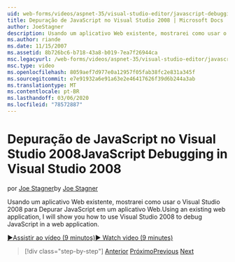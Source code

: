 ```yaml
---
uid: web-forms/videos/aspnet-35/visual-studio-editor/javascript-debugging-in-visual-studio-2008
title: Depuração de JavaScript no Visual Studio 2008 | Microsoft Docs
author: JoeStagner
description: Usando um aplicativo Web existente, mostrarei como usar o Visual Studio 2008 para Depurar JavaScript em um aplicativo Web.
ms.author: riande
ms.date: 11/15/2007
ms.assetid: 8b726bc6-b718-43a8-b019-7ea7f26944ca
msc.legacyurl: /web-forms/videos/aspnet-35/visual-studio-editor/javascript-debugging-in-visual-studio-2008
msc.type: video
ms.openlocfilehash: 8059aef7d977e0a12957f05fab38fc2e831a345f
ms.sourcegitcommit: e7e91932a6e91a63e2e46417626f39d6b244a3ab
ms.translationtype: MT
ms.contentlocale: pt-BR
ms.lasthandoff: 03/06/2020
ms.locfileid: "78572887"
---
```

# <a name="javascript-debugging-in-visual-studio-2008"></a><span data-ttu-id="7799d-103">Depuração de JavaScript no Visual Studio 2008</span><span class="sxs-lookup"><span data-stu-id="7799d-103">JavaScript Debugging in Visual Studio 2008</span></span>

<span data-ttu-id="7799d-104">por [Joe Stagner](https://github.com/JoeStagner)</span><span class="sxs-lookup"><span data-stu-id="7799d-104">by [Joe Stagner](https://github.com/JoeStagner)</span></span>

<span data-ttu-id="7799d-105">Usando um aplicativo Web existente, mostrarei como usar o Visual Studio 2008 para Depurar JavaScript em um aplicativo Web.</span><span class="sxs-lookup"><span data-stu-id="7799d-105">Using an existing web application, I will show you how to use Visual Studio 2008 to debug JavaScript in a web application.</span></span>

[<span data-ttu-id="7799d-106">&#9654;Assistir ao vídeo (9 minutos)</span><span class="sxs-lookup"><span data-stu-id="7799d-106">&#9654; Watch video (9 minutes)</span></span>](https://channel9.msdn.com/Blogs/ASP-NET-Site-Videos/javascript-debugging-in-visual-studio-2008)

> [!div class="step-by-step"]
> <span data-ttu-id="7799d-107">[Anterior](javascript-intellisense-support-in-visual-studio-2008.md)
> [Próximo](multi-targeting-support-in-visual-studio-2008.md)</span><span class="sxs-lookup"><span data-stu-id="7799d-107">[Previous](javascript-intellisense-support-in-visual-studio-2008.md)
[Next](multi-targeting-support-in-visual-studio-2008.md)</span></span>
